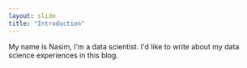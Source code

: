 ```yaml
---
layout: slide
title: "Introduction"
---
```

My name is Nasim, I'm a data scientist. I'd like to write about my data science experiences in this blog. 

